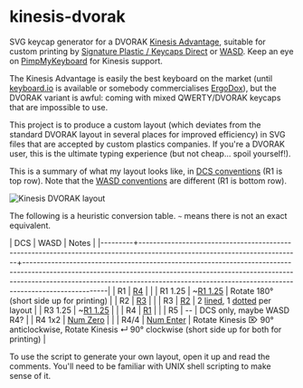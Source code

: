 kinesis-dvorak
==============

SVG keycap generator for a DVORAK [Kinesis Advantage](http://www.kinesis-ergo.com/shop/advantage-for-pc-mac/), suitable for custom printing by [Signature Plastic / Keycaps Direct](http://keycapsdirect.com/) or [WASD](http://www.wasdkeyboards.com/). Keep an eye on [PimpMyKeyboard](http://www.pimpmykeyboard.com/) for Kinesis support.

The Kinesis Advantage is easily the best keyboard on the market (until [keyboard.io](http://www.keyboard.io/) is available or somebody commercialises [ErgoDox](http://ergodox.org/)), but the DVORAK variant is awful: coming with mixed QWERTY/DVORAK keycaps that are impossible to use.

This project is to produce a custom layout (which deviates from the standard DVORAK layout in several places for improved efficiency) in SVG files that are accepted by custom plastics companies. If you're a DVORAK user, this is the ultimate typing experience (but not cheap... spoil yourself!).

This is a summary of what my layout looks like, in [DCS conventions](http://keycapsdirect.com/key-caps.php) (R1 is top row). Note that the [WASD conventions](http://support.wasdkeyboards.com/customer/portal/articles/1366948-keycap-compatibility) are different (R1 is bottom row).

![Kinesis DVORAK layout](http://i752.photobucket.com/albums/xx162/fommil/kinesis-dvorak_zps7106bc5b.png)

The following is a heuristic conversion table. `~` means there is not an exact equivalent.

| DCS     | WASD                                                                                                                     | Notes                                                                                                                                                                                                                                                           |
|---------+--------------------------------------------------------------------------------------------------------------------------+-----------------------------------------------------------------------------------------------------------------------------------------------------------------------------------------------------------------------------------------------------------------|
| R1      | [R4](http://www.wasdkeyboards.com/index.php/products/blank-keycap-singles/row-4-size-1x1-cherry-mx-keycap.html)          |                                                                                                                                                                                                                                                                 |
| R1 1.25 | ~[R1 1.25](http://www.wasdkeyboards.com/index.php/products/blank-keycap-singles/row-1-size-1x1-25-cherry-mx-keycap.html) | Rotate 180° (short side up for printing)                                                                                                                                                                                                                        |
| R2      | [R3](http://www.wasdkeyboards.com/index.php/products/blank-keycap-singles/row-3-size-1x1-cherry-mx-keycap.html)          |                                                                                                                                                                                                                                                                 |
| R3      | [R2](http://www.wasdkeyboards.com/index.php/products/blank-keycap-singles/row-2-size-1x1-cherry-mx-keycap.html)          | 2 [lined](http://www.wasdkeyboards.com/index.php/products/blank-keycap-singles/row-2-size-1x1-line-cherry-mx-keycap.html), 1 [dotted](http://www.wasdkeyboards.com/index.php/products/blank-keycap-singles/row-2-size-1x1-dot-cherry-mx-keycap.html) per layout |
| R3 1.25 | ~[R1 1.25](http://www.wasdkeyboards.com/index.php/products/blank-keycap-singles/row-1-size-1x1-25-cherry-mx-keycap.html) |                                                                                                                                                                                                                                                                 |
| R4      | [R1](http://www.wasdkeyboards.com/index.php/products/blank-keycap-singles/row-1-size-1x1-cherry-mx-keycap.html)          |                                                                                                                                                                                                                                                                 |
| R5      | --                                                                                                                       | DCS only, maybe WASD R4?                                                                                                                                                                                                                                        |
| R4 1x2  | [Num Zero](http://www.wasdkeyboards.com/index.php/products/blank-keycap-singles/row-1-size-1x2-00-cherry-mx-keycap.html) |                                                                                                                                                                                                                                                                 |
| R4/4    | [Num Enter](http://www.wasdkeyboards.com/index.php/products/blank-keycap-singles/numpad-enter-cherry-mx-keycap.html)     | Rotate Kinesis ⌦ 90° anticlockwise, Rotate Kinesis ↵ 90° clockwise (short side up for both for printing)                                                                                                                                                        |




To use the script to generate your own layout, open it up and read the comments. You'll need to be familiar with UNIX shell scripting to make sense of it.
